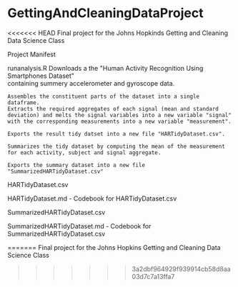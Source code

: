 # GettingAndCleaningDataProject
<<<<<<< HEAD
Final project for the Johns Hopkinds Getting and Cleaning Data Science Class

Project Manifest

runanalysis.R
	Downloads a the "Human Activity Recognition Using Smartphones Dataset"  
	containing summery accelerometer and gyroscope data.
    
	Assembles the constituent parts of the dataset into a single dataframe.
	Extracts the required aggregates of each signal (mean and standard 
	deviation) and melts the signal variables into a new variable "signal" 
	with the corresponding measurements into a new variable "measurement".
	
	Exports the result tidy datset into a new file "HARTidyDataset.csv".
	
	Summarizes the tidy dataset by computing the mean of the measurement 
	for each activity, subject and signal aggregate.
	
	Exports the summary dataset into a new file "SummarizedHARTidyDataset.csv"
	
HARTidyDataset.csv

HARTidyDataset.md - Codebook for HARTidyDataset.csv

SummarizedHARTidyDataset.csv

SummarizedHARTidyDataset.md - Codebook for SummarizedHARTidyDataset.csv

=======
Final project for the Johns Hopkins Getting and Cleaning Data Science Class
>>>>>>> 3a2dbf964929f939914cb58d8aa03d7c7a13ffa7
